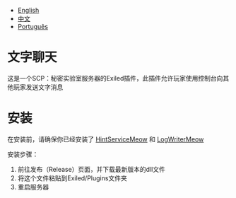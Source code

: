 - [English](https://github.com/MeowServer/TextChatMeow/blob/main/README.md)
- [中文](https://github.com/MeowServer/TextChatMeow/blob/main/README_Zh.md)
- [Português](https://github.com/MeowServer/TextChatMeow/blob/main/README_Br.md)
# 文字聊天
这是一个SCP：秘密实验室服务器的Exiled插件，此插件允许玩家使用控制台向其他玩家发送文字消息
#  安装
在安装前，请确保你已经安装了 [HintServiceMeow](https://github.com/MeowServer/HintServiceMeow) 和 [LogWriterMeow](https://github.com/MeowServer/LogWritterMeow)  
    
安装步骤：
1.	前往发布（Release）页面，并下载最新版本的dll文件
2.	将这个文件粘贴到Exiled/Plugins文件夹
3.	重启服务器
